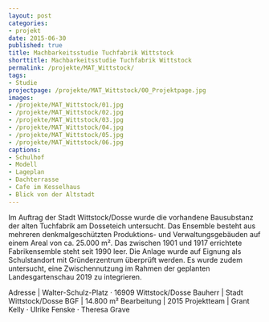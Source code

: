 ```yaml
---
layout: post
categories:
- projekt
date: 2015-06-30
published: true
title: Machbarkeitsstudie Tuchfabrik Wittstock
shorttitle: Machbarkeitsstudie Tuchfabrik Wittstock
permalink: /projekte/MAT_Wittstock/
tags: 
- Studie
projectpage: /projekte/MAT_Wittstock/00_Projektpage.jpg
images:
- /projekte/MAT_Wittstock/01.jpg
- /projekte/MAT_Wittstock/02.jpg
- /projekte/MAT_Wittstock/03.jpg
- /projekte/MAT_Wittstock/04.jpg
- /projekte/MAT_Wittstock/05.jpg
- /projekte/MAT_Wittstock/06.jpg
captions:
- Schulhof
- Modell
- Lageplan
- Dachterrasse
- Cafe im Kesselhaus
- Blick von der Altstadt
---
```

Im Auftrag der Stadt Wittstock/Dosse wurde die vorhandene Bausubstanz der alten Tuchfabrik am Dosseteich untersucht. Das Ensemble besteht aus mehreren denkmalgeschützten Produktions- und Verwaltungsgebäuden auf einem Areal von ca. 25.000 m². Das zwischen 1901 und 1917 errichtete Fabrikensemble steht seit 1990 leer. Die Anlage wurde auf Eignung als Schulstandort mit Gründerzentrum überprüft werden. Es wurde zudem untersucht, eine Zwischennutzung im Rahmen der geplanten Landesgartenschau 2019 zu integrieren.

Adresse				|	Walter-Schulz-Platz · 16909 Wittstock/Dosse
Bauherr				|	Stadt Wittstock/Dosse
BGF					|	14.800 m²
Bearbeitung			|	2015
Projektteam			|	Grant Kelly · Ulrike Fenske · Theresa Grave